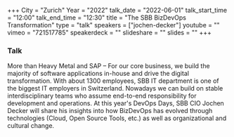 +++
City = "Zurich"
Year = "2022"
talk_date = "2022-06-01"
talk_start_time = "12:00"
talk_end_time = "12:30"
title = "The SBB BizDevOps Transformation"
type = "talk"
speakers = ["jochen-decker"]
youtube = ""
vimeo = "721517785"
speakerdeck = ""
slideshare = ""
slides = ""
+++

### Talk

More than Heavy Metal and SAP – For our core business, we build the majority of software applications in-house and drive the digital transformation.
With about 1300 employees, SBB IT department is one of the biggest IT employers in Switzerland.
Nowadays we can build on stable interdisciplinary teams who assume end-to-end responsibility for development and operations.
At this year's DevOps Days, SBB CIO Jochen Decker will share his insights into how BizDevOps has evolved through technologies (Cloud, Open Source Tools, etc.) as well as organizational and cultural change.